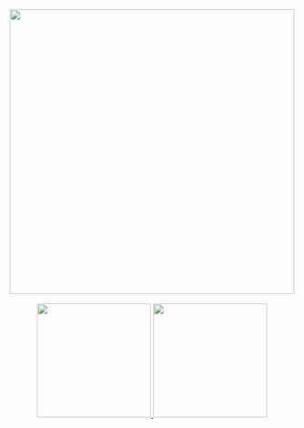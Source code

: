 <div align="center">
<a href="https://github.com/the-romantic-dev"><img src="https://shields.io/badge/Android_developer-green?logo=android&logoColor=white" width="500"/></a>
</div>

<br/>

<div align="center">
<a href="https://www.linkedin.com/in/yury-valentinasov-5a8898230">
  <img src="https://img.shields.io/badge/LinkedIn-blue?logo=linkedin&logoColor=white" width="200"/>
</a>
<a href="https://t.me/TheRomantic20">
  <img src="https://shields.io/badge/Telegram-2AABEE?logo=telegram&logoColor=white" width="200"/>
</a>
</div>


